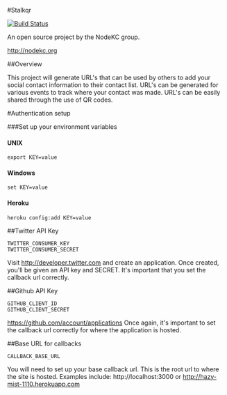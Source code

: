 #Stalkqr

[![Build Status](https://secure.travis-ci.org/joeandaverde/stalkqr.png?branch=master)](http://travis-ci.org/joeandaverde/stalkqr)

An open source project by the NodeKC group. 

http://nodekc.org

##Overview

This project will generate URL's that can be used by others to add your social contact information to their contact list. URL's can be generated for various events to track where your contact was made. URL's can be easily shared through the use of QR codes.

#Authentication setup

###Set up your environment variables

#### UNIX    
    export KEY=value

#### Windows
    set KEY=value

#### Heroku
    heroku config:add KEY=value

##Twitter API Key
  
    TWITTER_CONSUMER_KEY
    TWITTER_CONSUMER_SECRET

Visit http://developer.twitter.com and create an application. Once created, you'll be given an API key and SECRET. It's important that you set the callback url correctly.

##Github API Key

    GITHUB_CLIENT_ID
    GITHUB_CLIENT_SECRET

https://github.com/account/applications Once again, it's important to set the callback url correctly for where the application is hosted.

##Base URL for callbacks

    CALLBACK_BASE_URL

You will need to set up your base callback url. This is the root url to where the site is hosted. Examples include: http://localhost:3000 or http://hazy-mist-1110.herokuapp.com 


